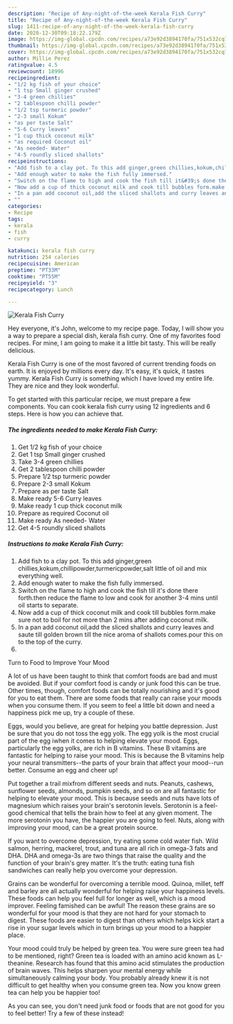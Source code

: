 ```yaml
---
description: "Recipe of Any-night-of-the-week Kerala Fish Curry"
title: "Recipe of Any-night-of-the-week Kerala Fish Curry"
slug: 1411-recipe-of-any-night-of-the-week-kerala-fish-curry
date: 2020-12-30T09:18:22.179Z
image: https://img-global.cpcdn.com/recipes/a73e92d3894170fa/751x532cq70/kerala-fish-curry-recipe-main-photo.jpg
thumbnail: https://img-global.cpcdn.com/recipes/a73e92d3894170fa/751x532cq70/kerala-fish-curry-recipe-main-photo.jpg
cover: https://img-global.cpcdn.com/recipes/a73e92d3894170fa/751x532cq70/kerala-fish-curry-recipe-main-photo.jpg
author: Millie Perez
ratingvalue: 4.5
reviewcount: 18996
recipeingredient:
- "1/2 kg fish of your choice"
- "1 tsp Small ginger crushed"
- "3-4 green chillies"
- "2 tablespoon chilli powder"
- "1/2 tsp turmeric powder"
- "2-3 small Kokum"
- "as per taste Salt"
- "5-6 Curry leaves"
- "1 cup thick coconut milk"
- "as required Coconut oil"
- "As needed- Water"
- "4-5 roundly sliced shallots"
recipeinstructions:
- "Add fish to a clay pot. To this add ginger,green chillies,kokum,chillipowder,turmericpowder,salt little of oil and mix everything well."
- "Add enough water to make the fish fully immersed."
- "Switch on the flame to high and cook the fish till it&#39;s done there forth.then reduce the flame to low and cook for another 3-4 mins until oil starts to separate."
- "Now add a cup of thick coconut milk and cook till bubbles form.make sure not to boil for not more than 2 mins after adding coconut milk."
- "In a pan add coconut oil,add the sliced shallots and curry leaves and saute till golden brown till the nice aroma of shallots comes.pour this on to the top of the curry."
- ""
categories:
- Recipe
tags:
- kerala
- fish
- curry

katakunci: kerala fish curry 
nutrition: 254 calories
recipecuisine: American
preptime: "PT33M"
cooktime: "PT55M"
recipeyield: "3"
recipecategory: Lunch

---
```



![Kerala Fish Curry](https://img-global.cpcdn.com/recipes/a73e92d3894170fa/751x532cq70/kerala-fish-curry-recipe-main-photo.jpg)

Hey everyone, it's John, welcome to my recipe page. Today, I will show you a way to prepare a special dish, kerala fish curry. One of my favorites food recipes. For mine, I am going to make it a little bit tasty. This will be really delicious.

Kerala Fish Curry is one of the most favored of current trending foods on earth. It is enjoyed by millions every day. It's easy, it's quick, it tastes yummy. Kerala Fish Curry is something which I have loved my entire life. They are nice and they look wonderful.




To get started with this particular recipe, we must prepare a few components. You can cook kerala fish curry using 12 ingredients and 6 steps. Here is how you can achieve that.

<!--inarticleads1-->

##### The ingredients needed to make Kerala Fish Curry:

1. Get 1/2 kg fish of your choice
1. Get 1 tsp Small ginger crushed
1. Take 3-4 green chillies
1. Get 2 tablespoon chilli powder
1. Prepare 1/2 tsp turmeric powder
1. Prepare 2-3 small Kokum
1. Prepare as per taste Salt
1. Make ready 5-6 Curry leaves
1. Make ready 1 cup thick coconut milk
1. Prepare as required Coconut oil
1. Make ready As needed- Water
1. Get 4-5 roundly sliced shallots




<!--inarticleads2-->

##### Instructions to make Kerala Fish Curry:

1. Add fish to a clay pot. To this add ginger,green chillies,kokum,chillipowder,turmericpowder,salt little of oil and mix everything well.
1. Add enough water to make the fish fully immersed.
1. Switch on the flame to high and cook the fish till it&#39;s done there forth.then reduce the flame to low and cook for another 3-4 mins until oil starts to separate.
1. Now add a cup of thick coconut milk and cook till bubbles form.make sure not to boil for not more than 2 mins after adding coconut milk.
1. In a pan add coconut oil,add the sliced shallots and curry leaves and saute till golden brown till the nice aroma of shallots comes.pour this on to the top of the curry.
1. 




Turn to Food to Improve Your Mood


A lot of us have been taught to think that comfort foods are bad and must be avoided. But if your comfort food is candy or junk food this can be true. Other times, though, comfort foods can be totally nourishing and it's good for you to eat them. There are some foods that really can raise your moods when you consume them. If you seem to feel a little bit down and need a happiness pick me up, try a couple of these.

Eggs, would you believe, are great for helping you battle depression. Just be sure that you do not toss the egg yolk. The egg yolk is the most crucial part of the egg iwhen it comes to helping elevate your mood. Eggs, particularly the egg yolks, are rich in B vitamins. These B vitamins are fantastic for helping to raise your mood. This is because the B vitamins help your neural transmitters--the parts of your brain that affect your mood--run better. Consume an egg and cheer up!

Put together a trail mixfrom different seeds and nuts. Peanuts, cashews, sunflower seeds, almonds, pumpkin seeds, and so on are all fantastic for helping to elevate your mood. This is because seeds and nuts have lots of magnesium which raises your brain's serotonin levels. Serotonin is a feel-good chemical that tells the brain how to feel at any given moment. The more serotonin you have, the happier you are going to feel. Nuts, along with improving your mood, can be a great protein source.

If you want to overcome depression, try eating some cold water fish. Wild salmon, herring, mackerel, trout, and tuna are all rich in omega-3 fats and DHA. DHA and omega-3s are two things that raise the quality and the function of your brain's grey matter. It's the truth: eating tuna fish sandwiches can really help you overcome your depression. 

Grains can be wonderful for overcoming a terrible mood. Quinoa, millet, teff and barley are all actually wonderful for helping raise your happiness levels. These foods can help you feel full for longer as well, which is a mood improver. Feeling famished can be awful! The reason these grains are so wonderful for your mood is that they are not hard for your stomach to digest. These foods are easier to digest than others which helps kick start a rise in your sugar levels which in turn brings up your mood to a happier place.

Your mood could truly be helped by green tea. You were sure green tea had to be mentioned, right? Green tea is loaded with an amino acid known as L-theanine. Research has found that this amino acid stimulates the production of brain waves. This helps sharpen your mental energy while simultaneously calming your body. You probably already knew it is not difficult to get healthy when you consume green tea. Now you know green tea can help you be happier too!

As you can see, you don't need junk food or foods that are not good for you to feel better! Try a few of these instead!

